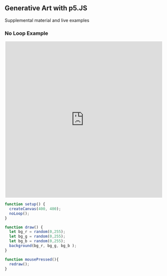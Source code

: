 ## Generative Art with p5.JS

Supplemental material and live examples

### No Loop Example
<iframe frameborder="0"style="height: 500px; width: 500px; margin: 0 auto; display: block;" src="https://editor.p5js.org/kellbot/full/sCHy3Rm_N"></iframe>

```JavaScript
function setup() {
  createCanvas(400, 400);
  noLoop();
}

function draw() {
  let bg_r = random(0,255);
  let bg_g = random(0,255);
  let bg_b = random(0,255);
  background(bg_r, bg_g, bg_b ); 
}

function mousePressed(){
  redraw();
}
```
